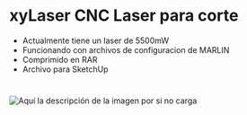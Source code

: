 # xyLaser CNC Laser para corte

- Actualmente tiene un laser de 5500mW
- Funcionando con archivos de configuracion de MARLIN
- Comprimido en RAR 
- Archivo para SketchUp


#

![Aquí la descripción de la imagen por si no carga](https://github.com/sreck666/3Dprinter/blob/main/xyLaser/xyLaser.jpg)

#
